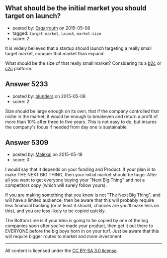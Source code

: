 ## What should be the initial market you should target on launch?

- posted by: [Esqarrouth](https://stackexchange.com/users/3055586/esqarrouth) on 2015-05-08
- tagged: `target-market`, `launch`, `market-size`
- score: 2

<p>It is widely believed that a startup should launch targeting a really small target market, conquer that market than expand.</p>

<p>What should be the size of that really small market? Considering its a <a href="http://en.m.wikipedia.org/wiki/B2C" rel="nofollow">b2c</a> or <a href="http://en.m.wikipedia.org/wiki/Customer_to_customer" rel="nofollow">c2c</a> platform.</p>



## Answer 5233

- posted by: [blunders](https://stackexchange.com/users/216182/blunders) on 2015-05-08
- score: 2

<p>Size should be large enough on its own, that if the company controlled that niche in the market, it would be enough to breakeven and return a profit of more than 10% after three to five years.  This is not easy to do, but insures the company's focus if needed from day one is sustainable. </p>



## Answer 5309

- posted by: [Malekai](https://stackexchange.com/users/5820495/malekai) on 2015-05-18
- score: 0

<p>I would say that it depends on your funding and Product. If your plan is to make THE NEXT BIG THING, then your initial market should be huge. After all you want to get everyone buying your "Next Big Thing" and not a competitors copy (which will surely follow yours).</p>

<p>If you are making something that you know is not "The Next Big Thing", and will have a limited audience, then be aware that this will probably require less financial backing (or at least it should, chances are you'll make less on this), and you are less likely to be copied quickly.</p>

<p>The Bottom Line is if your idea is going to be copied by one of the big companies soon after you've made your product, then get it out there to EVERYONE before the big boys horn in on your turf. Just be aware that this will require bigger routes to market and more investment.</p>




---

All content is licensed under the [CC BY-SA 3.0 license](https://creativecommons.org/licenses/by-sa/3.0/).

